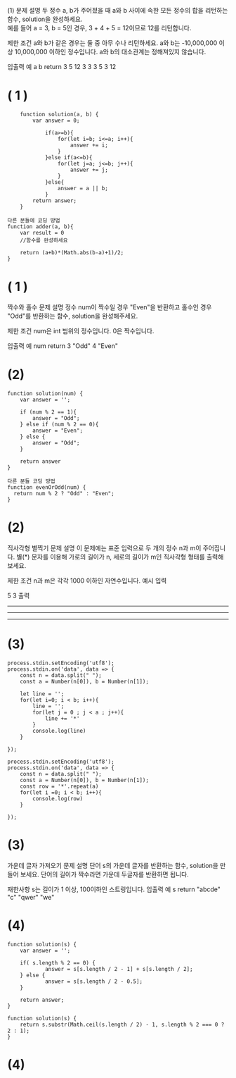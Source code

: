 (1)  문제 설명 
두 정수 a, b가 주어졌을 때 a와 b 사이에 속한 모든 정수의 합을 리턴하는 함수, solution을 완성하세요.						
예를 들어 a = 3, b = 5인 경우, 3 + 4 + 5 = 12이므로 12를 리턴합니다.

제한 조건
a와 b가 같은 경우는 둘 중 아무 수나 리턴하세요.
a와 b는 -10,000,000 이상 10,000,000 이하인 정수입니다.
a와 b의 대소관계는 정해져있지 않습니다.

입출력 예
a	b	return
3	5	12
3	3	3
5	3	12

( 1 )
===========================
```
    function solution(a, b) {
        var answer = 0;
        
            if(a>=b){
                for(let i=b; i<=a; i++){
                    answer += i;
                }
            }else if(a<=b){
                for(let j=a; j<=b; j++){
                    answer += j;
                }
            }else{
                answer = a || b;
            }
        return answer;
    }

다른 분들에 코딩 방법
function adder(a, b){
    var result = 0
    //함수를 완성하세요

    return (a+b)*(Math.abs(b-a)+1)/2;
}

```
( 1 )
==========================

짝수와 홀수
문제 설명
정수 num이 짝수일 경우 "Even"을 반환하고 홀수인 경우 "Odd"를 반환하는 함수, solution을 완성해주세요.

제한 조건
num은 int 범위의 정수입니다.
0은 짝수입니다.

입출력 예
num	return
3	"Odd"
4	"Even"

(2)
============================
```
function solution(num) {
    var answer = '';
    
    if (num % 2 == 1){
        answer = "Odd";
    } else if (num % 2 == 0){
        answer = "Even";
    } else {
        answer = "Odd";
    }

    return answer
}

다른 분들 코딩 방법
function evenOrOdd(num) {
  return num % 2 ? "Odd" : "Even";
}

```
(2)
============================

직사각형 별찍기
문제 설명
이 문제에는 표준 입력으로 두 개의 정수 n과 m이 주어집니다.
별(*) 문자를 이용해 가로의 길이가 n, 세로의 길이가 m인 직사각형 형태를 출력해보세요.

제한 조건
n과 m은 각각 1000 이하인 자연수입니다.
예시
입력

5 3
출력

*****
*****
*****
(3)
============================
```
process.stdin.setEncoding('utf8');
process.stdin.on('data', data => {
    const n = data.split(" ");
    const a = Number(n[0]), b = Number(n[1]);
    
    let line = '';
    for(let i=0; i < b; i++){
        line = '';
        for(let j = 0 ; j < a ; j++){
            line += '*'
        }
        console.log(line)
    }

});

process.stdin.setEncoding('utf8');
process.stdin.on('data', data => {
    const n = data.split(" ");
    const a = Number(n[0]), b = Number(n[1]);
    const row = '*'.repeat(a)
    for(let i =0; i < b; i++){
        console.log(row)
    }

});
```
(3)
============================

가운데 글자 가져오기
문제 설명
단어 s의 가운데 글자를 반환하는 함수, solution을 만들어 보세요. 단어의 길이가 짝수라면 가운데 두글자를 반환하면 됩니다.

재한사항
s는 길이가 1 이상, 100이하인 스트링입니다.
입출력 예
s	return
"abcde"	"c"
"qwer"	"we"

(4)
============================
```
function solution(s) {
    var answer = '';
    
    if( s.length % 2 == 0) { 
            answer = s[s.length / 2 - 1] + s[s.length / 2];                   
    } else {
            answer = s[s.length / 2 - 0.5];
    }

    return answer;
}

function solution(s) {
    return s.substr(Math.ceil(s.length / 2) - 1, s.length % 2 === 0 ? 2 : 1);
}
```
(4)
============================